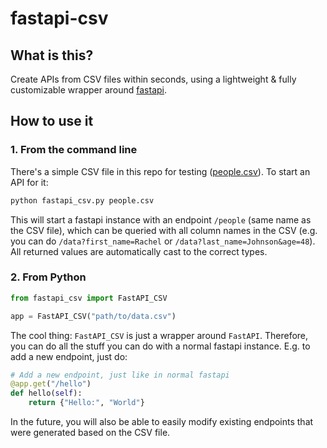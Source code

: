 # fastapi-csv

## What is this?

Create APIs from CSV files within seconds, using a lightweight & fully customizable 
wrapper around [fastapi](https://fastapi.tiangolo.com/). 


## How to use it

### 1. From the command line

There's a simple CSV file in this repo for testing ([people.csv](people.csv)). To start 
an API for it:

```bash
python fastapi_csv.py people.csv
```

This will start a fastapi instance with an endpoint `/people` (same name as the CSV 
file), which can be queried with all column names in the CSV (e.g. you can do 
`/data?first_name=Rachel` or `/data?last_name=Johnson&age=48`). All returned values are 
automatically cast to the correct types. 


### 2. From Python

```python
from fastapi_csv import FastAPI_CSV

app = FastAPI_CSV("path/to/data.csv")
```

The cool thing: `FastAPI_CSV` is just a wrapper around `FastAPI`. Therefore, you can do 
all the stuff you can do with a normal fastapi instance. E.g. to add a new endpoint, 
just do:

```python
# Add a new endpoint, just like in normal fastapi
@app.get("/hello")
def hello(self):
    return {"Hello:", "World"}
```

In the future, you will also be able to easily modify existing endpoints that were generated
based on the CSV file.
